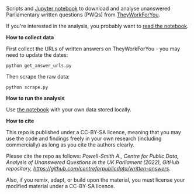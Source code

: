 Scripts and [Jupyter notebook](https://github.com/centreforpublicdata/written-answers/blob/main/Analyse%20unanswered%20written%20questions%20in%20the%20House%20of%20Commons.ipynb) to download and analyse unanswered Parliamentary written questions (PWQs) from [TheyWorkForYou](theyworkforyou.com).

If you're interested in the analysis, you probably want to [read the notebook](https://github.com/centreforpublicdata/written-answers/blob/main/Analyse%20unanswered%20written%20questions%20in%20the%20House%20of%20Commons.ipynb).

**How to collect data**

First collect the URLs of written answers on TheyWorkForYou - you may need to update the dates: 

    python get_answer_urls.py

Then scrape the raw data:

    python scrape.py
    
**How to run the analysis**

Use [the notebook](https://github.com/centreforpublicdata/written-answers/blob/main/Analyse%20unanswered%20written%20questions%20in%20the%20House%20of%20Commons.ipynb) with your own data stored locally.

**How to cite**

This repo is published under a CC-BY-SA licence, meaning that you may use the code and findings freely in your own research (including commercially) as long as you cite the authors clearly. 

Please cite the repo as follows: _Powell-Smith A., Centre for Public Data, Analysis of Unanswered Questions in the UK Parliament (2022), GitHub repository, https://github.com/centreforpublicdata/written-answers_.

Also, if you remix, adapt, or build upon the material, you must license your modified material under a CC-BY-SA licence.
